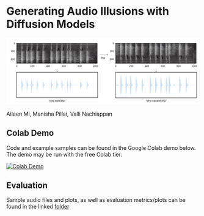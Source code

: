 # Generating Audio Illusions with Diffusion Models

![Visualization of Audio Illusion](assets/ex.png)

Aileen Mi, Manisha Pillai, Valli Nachiappan

## Colab Demo

Code and example samples can be found in the Google Colab demo below. The demo may be run with the free Colab tier.

[![Colab Demo](https://colab.research.google.com/assets/colab-badge.svg)](https://colab.research.google.com/github/beepo34/cs280-final-proj/blob/main/notebooks/demo.ipynb)

## Evaluation

Sample audio files and plots, as well as evaluation metrics/plots can be found in the linked [folder](https://drive.google.com/drive/folders/1x3fxktwavfNckBuAcOLoHJFJt9Mb-FsS?usp=sharing)
